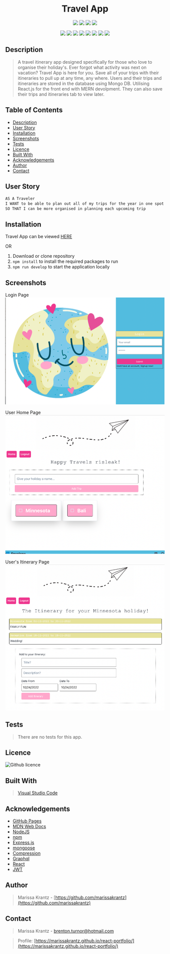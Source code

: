 <h1 align="center">Travel App</h1>

<p align="center">
    <img src="https://img.shields.io/github/repo-size/BT134/Toddler-Meal-Time" />
    <img src="https://img.shields.io/github/languages/top/BT134/Toddler-Meal-Time"  />
    <img src="https://img.shields.io/github/issues/BT134/Toddler-Meal-Time" />
    <img src="https://img.shields.io/github/last-commit/BT134/Toddler-Meal-Time" />
</p>
  
<p align="center">
    <img src="https://img.shields.io/badge/VisualStudioCode-blue"/>
    <img src="https://img.shields.io/badge/Javascript-yellow" />
    <img src="https://img.shields.io/badge/-MongoDB-red" />
    <img src="https://img.shields.io/badge/-Express-brightgreen" />
    <img src="https://img.shields.io/badge/-React-blueviolet"/>
    <img src="https://img.shields.io/badge/-Node.js-yellowgreen" />
    <img src="https://img.shields.io/badge/-GraphQL-red" />
    <img src="https://img.shields.io/badge/-ChakraUI-9cf" />
</p>

## Description

> A travel itinerary app designed specifically for those who love to organise their holiday's. Ever forgot what activity was next on vacation? Travel App is here for you. Save all of your trips with their itineraries to pull up at any time, any where. Users and their trips and itineraries are stored in the database using Mongo DB. Utilising React.js for the front end with MERN devolpment. They can also save their trips and itineraries tab to view later. 

 ## Table of Contents 
  - [Description](#description)
  - [User Story](#user-story)
  - [Installation](#installation)
  - [Screenshots](#screenshots)
  - [Tests](#tests)
  - [Licence](#licence)
  - [Built With](#built-with)
  - [Acknowledgements](#acknowledgements)
  - [Author](#author)
  - [Contact](#contact)

## User Story
```
AS A Traveler
I WANT to be able to plan out all of my trips for the year in one spot 
SO THAT I can be more organised in planning each upcoming trip
```

## Installation

Travel App can be viewed [HERE]() 

OR

1. Download or clone repository
2. `npm install` to install the required packages to run
3. `npm run develop` to start the application locally

## Screenshots

Login Page
<img src="client\src\components\images\screenshotLogin.jpg" alt= "Screenshot of travl app landing page">

User Home Page
<img src="client\src\components\images\screenshotHome.jpg" alt= "Screenshot of users home page">

User's Itinerary Page
<img src="client\src\components\images\screenshotItinerary.jpg" alt= "Screenshot of users itinerary page">

## Tests

> There are no tests for this app.

## Licence

![Github licence](http://img.shields.io/badge/license-MIT-blue.svg)

## Built With

> [Visual Studio Code](https://code.visualstudio.com/)

## Acknowledgements

* [GitHub Pages](https://pages.github.com)
* [MDN Web Docs](https://developer.mozilla.org/en-US/)
* [NodeJS](https://nodejs.org/en/)
* [npm](https://www.npmjs.com/)
* [Express.js](https://expressjs.com/)
* [mongoose](https://mongoosejs.com/docs/)
* [Compression](https://www.npmjs.com/package/compression)
* [Graphql](https://graphql.org/)
* [React](https://reactjs.org/)
* [JWT](https://jwt.io/)

## Author

> Marissa Krantz - [https://github.com/marissakrantz](https://github.com/marissakrantz)

## Contact 

> Marissa Krantz - brenton.turnor@hotmail.com

> Profile: [https://marissakrantz.github.io/react-portfolio/](https://marissakrantz.github.io/react-portfolio/)